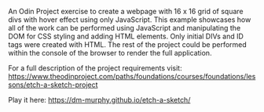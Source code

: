 An Odin Project exercise to create a webpage with 16 x 16 grid of square divs with hover effect using only JavaScript.
This example showcases how all of the work can be performed using JavaScript and manipulating the DOM for CSS styling and adding HTML elements. Only initial DIVs and ID tags were created with HTML. The rest of the project could be performed within the console of the browser to render the full application.

For a full description of the project requirements visit: https://www.theodinproject.com/paths/foundations/courses/foundations/lessons/etch-a-sketch-project

Play it here: https://dm-murphy.github.io/etch-a-sketch/

